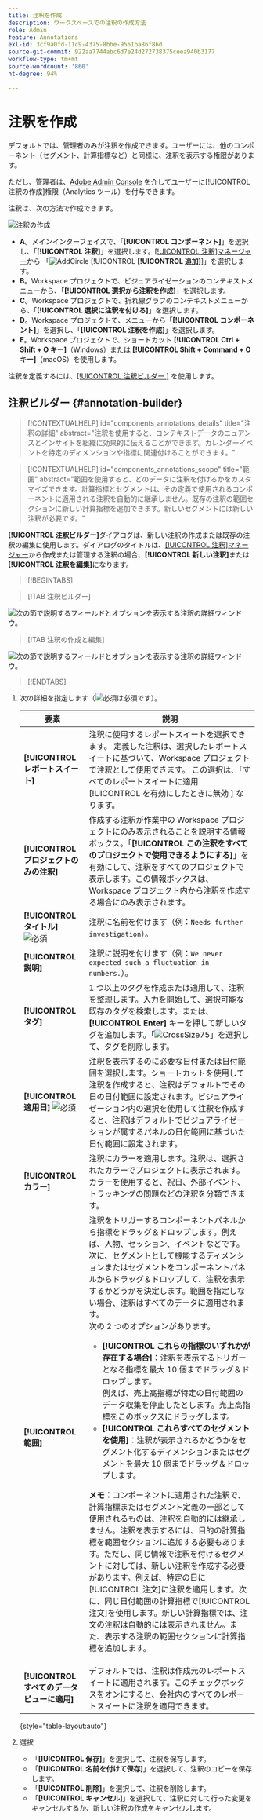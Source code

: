 ```yaml
---
title: 注釈を作成
description: ワークスペースでの注釈の作成方法
role: Admin
feature: Annotations
exl-id: 3cf9a0fd-11c9-4375-8bbe-9551ba86f86d
source-git-commit: 922aa7744abc6d7e24d272738375ceea940b3177
workflow-type: tm+mt
source-wordcount: '860'
ht-degree: 94%

---
```


# 注釈を作成

デフォルトでは、管理者のみが注釈を作成できます。ユーザーには、他のコンポーネント（セグメント、計算指標など）と同様に、注釈を表示する権限があります。


ただし、管理者は、[Adobe Admin Console](https://experienceleague.adobe.com/docs/analytics/admin/admin-console/permissions/analytics-tools.html?lang=ja) を介してユーザーに[!UICONTROL 注釈の作成]権限（Analytics ツール）を付与できます。

注釈は、次の方法で作成できます。

![注釈の作成](assets/create-annotation.png)

* **A**。メインインターフェイスで、「**[!UICONTROL コンポーネント]**」を選択し、「**[!UICONTROL 注釈]**」を選択します。[[!UICONTROL 注釈]マネージャー](/help/analyze/analysis-workspace/components/annotations/manage-annotations.md)から 「![AddCircle](/help/assets/icons/AddCircle.svg) [!UICONTROL **[!UICONTROL 追加]**]」を選択します。
* **B**。Workspace プロジェクトで、ビジュアライゼーションのコンテキストメニューから、「**[!UICONTROL 選択から注釈を作成]**」を選択します。
* **C**。Workspace プロジェクトで、折れ線グラフのコンテキストメニューから、「**[!UICONTROL 選択に注釈を付ける]**」を選択します。
* **D**。Workspace プロジェクトで、メニューから「**[!UICONTROL コンポーネント]**」を選択し、「**[!UICONTROL 注釈を作成]**」を選択します。
* **E**。Workspace プロジェクトで、ショートカット **[!UICONTROL Ctrl + Shift + O キー]**（Windows）または **[!UICONTROL Shift + Command + O キー]**（macOS）を使用します。

注釈を定義するには、[[!UICONTROL  注釈ビルダー ]](#annotation-builder) を使用します。



## 注釈ビルダー {#annotation-builder}

>[!CONTEXTUALHELP]
>id="components_annotations_details"
>title="注釈の詳細"
>abstract="注釈を使用すると、コンテキストデータのニュアンスとインサイトを組織に効果的に伝えることができます。カレンダーイベントを特定のディメンションや指標に関連付けることができます。"

>[!CONTEXTUALHELP]
>id="components_annotations_scope"
>title="範囲"
>abstract="範囲を使用すると、どのデータに注釈を付けるかをカスタマイズできます。計算指標とセグメントは、その定義で使用されるコンポーネントに適用される注釈を自動的に継承しません。既存の注釈の範囲セクションに新しい計算指標を追加できます。新しいセグメントには新しい注釈が必要です。"



**[!UICONTROL 注釈ビルダー]**&#x200B;ダイアログは、新しい注釈の作成または既存の注釈の編集に使用します。ダイアログのタイトルは、[[!UICONTROL 注釈]マネージャー](/help/analyze/analysis-workspace/components/annotations/manage-annotations.md)から作成または管理する注釈の場合、**[!UICONTROL 新しい注釈]**&#x200B;または&#x200B;**[!UICONTROL 注釈を編集]**&#x200B;になります。


>[!BEGINTABS]

>[!TAB 注釈ビルダー]

![次の節で説明するフィールドとオプションを表示する注釈の詳細ウィンドウ。](assets/annotation-builder.png)

>[!TAB 注釈の作成と編集]

![次の節で説明するフィールドとオプションを表示する注釈の詳細ウィンドウ。](assets/create-edit-annotation.png)

>[!ENDTABS]

1. 次の詳細を指定します（![必須](/help/assets/icons/Required.svg)は必須です）。

   | 要素 | 説明 |
   | --- | --- |
   | **[!UICONTROL レポートスイート]** | 注釈に使用するレポートスイートを選択できます。 定義した注釈は、選択したレポートスイートに基づいて、Workspace プロジェクトで注釈として使用できます。 この選択は、「すべてのレポートスイートに適用 [!UICONTROL  を有効にしたときに無効 ] なります。 |
   | **[!UICONTROL プロジェクトのみの注釈]** | 作成する注釈が作業中の Workspace プロジェクトにのみ表示されることを説明する情報ボックス。「**[!UICONTROL この注釈をすべてのプロジェクトで使用できるようにする]**」を有効にして、注釈をすべてのプロジェクトで表示します。この情報ボックスは、Workspace プロジェクト内から注釈を作成する場合にのみ表示されます。 |
   | **[!UICONTROL タイトル]** ![必須](/help/assets/icons/Required.svg) | 注釈に名前を付けます（例：`Needs further investigation`）。 |
   | **[!UICONTROL 説明]** | 注釈に説明を付けます（例：`We never expected such a fluctuation in numbers.`）。 |
   | **[!UICONTROL タグ]** | 1 つ以上のタグを作成または適用して、注釈を整理します。入力を開始して、選択可能な既存のタグを検索します。または、**[!UICONTROL Enter]** キーを押して新しいタグを追加します。「![CrossSize75](/help/assets/icons/CrossSize75.svg)」を選択して、タグを削除します。 |
   | **[!UICONTROL 適用日]** ![必須](/help/assets/icons/Required.svg) | 注釈を表示するのに必要な日付または日付範囲を選択します。ショートカットを使用して注釈を作成すると、注釈はデフォルトでその日の日付範囲に設定されます。ビジュアライゼーション内の選択を使用して注釈を作成すると、注釈はデフォルトでビジュアライゼーションが属するパネルの日付範囲に基づいた日付範囲に設定されます。 |
   | **[!UICONTROL カラー]** | 注釈にカラーを適用します。注釈は、選択されたカラーでプロジェクトに表示されます。カラーを使用すると、祝日、外部イベント、トラッキングの問題などの注釈を分類できます。 |
   | **[!UICONTROL 範囲]** | 注釈をトリガーするコンポーネントパネルから指標をドラッグ＆ドロップします。例えば、人物、セッション、イベントなどです。次に、セグメントとして機能するディメンションまたはセグメントをコンポーネントパネルからドラッグ＆ドロップして、注釈を表示するかどうかを決定します。範囲を指定しない場合、注釈はすべてのデータに適用されます。<br/>次の 2 つのオプションがあります。<ul><li>**[!UICONTROL これらの指標のいずれかが存在する場合]**：注釈を表示するトリガーとなる指標を最大 10 個までドラッグ＆ドロップします。<br/>例えば、売上高指標が特定の日付範囲のデータ収集を停止したとします。売上高指標をこのボックスにドラッグします。</li><li>**[!UICONTROL これらすべてのセグメントを使用]**：注釈が表示されるかどうかをセグメント化するディメンションまたはセグメントを最大 10 個までドラッグ＆ドロップします。</li></ul><p><p>**メモ：**&#x200B;コンポーネントに適用された注釈で、計算指標またはセグメント定義の一部として使用されるものは、注釈を自動的には継承しません。注釈を表示するには、目的の計算指標を範囲セクションに追加する必要もあります。ただし、同じ情報で注釈を付けるセグメントに対しては、新しい注釈を作成する必要があります。例えば、特定の日に[!UICONTROL 注文]に注釈を適用します。次に、同じ日付範囲の計算指標で[!UICONTROL 注文]を使用します。新しい計算指標では、注文の注釈は自動的には表示されません。また、表示する注釈の範囲セクションに計算指標を追加します。 |
   | **[!UICONTROL すべてのデータビューに適用]** | デフォルトでは、注釈は作成元のレポートスイートに適用されます。このチェックボックスをオンにすると、会社内のすべてのレポートスイートに注釈を適用できます。 |

   {style="table-layout:auto"}

1. 選択
   * 「**[!UICONTROL 保存]**」を選択して、注釈を保存します。
   * 「**[!UICONTROL 名前を付けて保存]**」を選択して、注釈のコピーを保存します。
   * 「**[!UICONTROL 削除]**」を選択して、注釈を削除します。
   * 「**[!UICONTROL キャンセル]**」を選択して、注釈に対して行った変更をキャンセルするか、新しい注釈の作成をキャンセルします。
